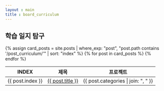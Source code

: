 ```yaml
---
layout : main
title : board_curriculum
---
```


<div id="main" class="wrapper">
    <section>
        <div class="container">
            <div class="table-wrapper">
                <h2>학습 일지 탐구</h2>
                <table class="alt">
                	<thead>
                		<tr>
                			<th>INDEX</th>
                			<th>제목</th>
                			<th>프로젝트</th>
                		</tr>
                	</thead>
                	<tbody>
                		{% assign card_posts = site.posts | where_exp: "post", "post.path contains '/post_curriculum/'" | sort: "index" %}
                        {% for post in card_posts %}
                        <tr>
                            <td>{{ post.index }}</td>
                            <td><a href="{{ post.url }}">{{ post.title }}</a></td>
                            <td>{{ post.categories | join: ", " }}</td>
                        </tr>
                        {% endfor %}
                	</tbody>
                	<tfoot>
                		<tr>
                			<td colspan="2"></td>
                			<td></td>
                		</tr>
                	</tfoot>
                </table>
            </div>
        </div>
    </section>
</div>